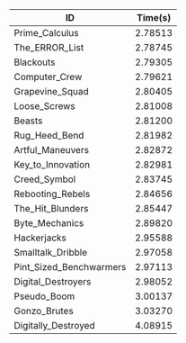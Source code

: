 |ID|Time(s)|
|-|-|
|Prime_Calculus|2.78513|
|The_ERROR_List|2.78745|
|Blackouts|2.79305|
|Computer_Crew|2.79621|
|Grapevine_Squad|2.80405|
|Loose_Screws|2.81008|
|Beasts|2.81200|
|Rug_Heed_Bend|2.81982|
|Artful_Maneuvers|2.82872|
|Key_to_Innovation|2.82981|
|Creed_Symbol|2.83745|
|Rebooting_Rebels|2.84656|
|The_Hit_Blunders|2.85447|
|Byte_Mechanics|2.89820|
|Hackerjacks|2.95588|
|Smalltalk_Dribble|2.97058|
|Pint_Sized_Benchwarmers|2.97113|
|Digital_Destroyers|2.98052|
|Pseudo_Boom|3.00137|
|Gonzo_Brutes|3.03270|
|Digitally_Destroyed|4.08915|
